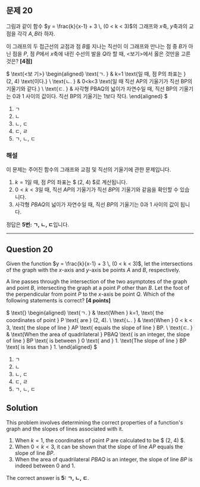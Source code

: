 ## 문제 20  
그림과 같이 함수 $y = \frac{k}{x-1} + 3 \, (0 < k < 3)$의 그래프와 $x$축, $y$축과의 교점을 각각 $A, B$라 하자.

이 그래프의 두 접근선의 교점과 점 $B$를 지나는 직선이 이 그래프와 만나는 점 중 $B$가 아닌 점을 $P$, 점 $P$에서 $x$축에 내린 수선의 발을 $Q$라 할 때, <보기>에서 옳은 것만을 고른 것은? **[4점]**

$
\text{<보 기>}
\begin{aligned}
\text{ㄱ. } & k=1 \text{일 때, 점 P의 좌표는 } (2, 4) \text{이다.} \\
\text{ㄴ. } & 0<k<3 \text{일 때 직선 AP의 기울기가 직선 BP의 기울기와 같다.} \\
\text{ㄷ. } & 사각형 PBAQ의 넓이가 자연수일 때, 직선 BP의 기울기는 0과 1 사이의 값이다. 직선 BP의 기울기는 1보다 작다.
\end{aligned}
$

1. ㄱ  
2. ㄴ  
3. ㄴ, ㄷ  
4. ㄷ, ㄹ  
5. ㄱ, ㄴ, ㄷ

### 해설  
이 문제는 주어진 함수의 그래프와 교점 및 직선의 기울기에 관한 문제입니다.

1. $k=1$일 때, 점 $P$의 좌표는 $ (2, 4) $로 계산됩니다.
2. $0<k<3$일 때, 직선 $AP$의 기울기가 직선 $BP$의 기울기와 같음을 확인할 수 있습니다.
3. 사각형 $PBAQ$의 넓이가 자연수일 때, 직선 $BP$의 기울기는 $0$과 $1$ 사이의 값이 됩니다.

정답은 **5번: ㄱ, ㄴ, ㄷ**입니다.

---

## Question 20  
Given the function $y = \frac{k}{x-1} + 3 \, (0 < k < 3)$, let the intersections of the graph with the $x$-axis and $y$-axis be points $A$ and $B$, respectively.

A line passes through the intersection of the two asymptotes of the graph and point $B$, intersecting the graph at a point $P$ other than $B$. Let the foot of the perpendicular from point $P$ to the $x$-axis be point $Q$. Which of the following statements is correct? **[4 points]**

$
\text{<Choices>}
\begin{aligned}
\text{ㄱ. } & \text{When } k=1, \text{ the coordinates of point } P \text{ are } (2, 4). \\
\text{ㄴ. } & \text{When } 0 < k < 3, \text{ the slope of line } AP \text{ equals the slope of line } BP. \\
\text{ㄷ. } & \text{When the area of quadrilateral } PBAQ \text{ is an integer, the slope of line } BP \text{ is between } 0 \text{ and } 1. \text{The slope of line } BP \text{ is less than } 1.
\end{aligned}
$

1. ㄱ  
2. ㄴ  
3. ㄴ, ㄷ  
4. ㄷ, ㄹ  
5. ㄱ, ㄴ, ㄷ

## Solution  
This problem involves determining the correct properties of a function's graph and the slopes of lines associated with it.

1. When $k=1$, the coordinates of point $P$ are calculated to be $ (2, 4) $.
2. When $0 < k < 3$, it can be shown that the slope of line $AP$ equals the slope of line $BP$.
3. When the area of quadrilateral $PBAQ$ is an integer, the slope of line $BP$ is indeed between $0$ and $1$.

The correct answer is **5: ㄱ, ㄴ, ㄷ**.
